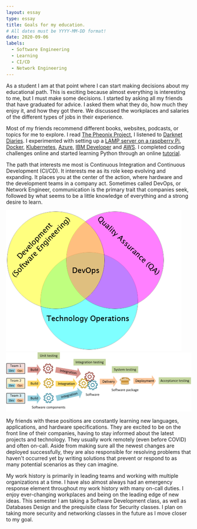```yaml
---
layout: essay
type: essay
title: Goals for my education.
# All dates must be YYYY-MM-DD format!
date: 2020-09-06
labels:
  - Software Engineering
  - Learning
  - CI/CD
  - Network Engineering
---
```



As a student I am at that point where I can start making decisions about my educational path.  This is exciting because almost everything is interesting to me, but I must make some decisions.  I started by asking all my friends that have graduated for advice.  I asked them what they do, how much they enjoy it, and how they got there.  We discussed the workplaces and salaries of the different types of jobs in their experience. 

Most of my friends recommend different books, websites, podcasts, or topics for me to explore.  I read [The Pheonix Project](https://www.oreilly.com/library/view/the-phoenix-project/9781457191350/), I listened to [Darknet Diaries](https://darknetdiaries.com/). I experimented with setting up a [LAMP server on a raspberry Pi](https://projects.raspberrypi.org/en/projects/lamp-web-server-with-wordpress), [Docker](https://docker-curriculum.com/), [Klubernetes](https://kubernetes.io/docs/tutorials/), [Azure](https://azure.microsoft.com/en-us/free/students/), [IBM Developer](https://developer.ibm.com/) and [AWS](https://aws.amazon.com/education/awseducate/). I completed coding challenges online and started learning Python through an online [tutorial](https://www.w3schools.com/python/). 

The path that interests me most is Continuous Integration and Continuous Development (CI/CD).  It interests me as its role keep evolving and expanding. It places you at the center of the action, where hardware and the development teams in a company act.  Sometimes called DevOps, or Network Engineer, communication is the primary trait that companies seek, followed by what seems to be a little knowledge of everything and a strong desire to learn. 

<div class="ui medium images">
  <img src="../images/Devops.png">
  <img src="../images/devOps2.png">
 </div>

My friends with these positions are constantly learning new languages, applications, and hardware specifications.  They are excited to be on the front line of their companies, having to stay informed about the latest projects and technology.  They usually work remotely (even before COVID) and often on-call.  Aside from making sure all the newest changes are deployed successfully, they are also responsible for resolving problems that haven't occurred yet by writing solutions that prevent or respond to as many potential scenarios as they can imagine. 

My work history is primarily in leading teams and working with multiple organizations at a time.  I have also almost always had an emergency response element throughout my work history with many on-call duties.  I enjoy ever-changing workplaces and being on the leading edge of new ideas.  This semester I am taking a Software Development class, as well as Databases Design and the prequisite class for Security classes.  I plan on taking more security and networking classes in the future as I move closer to my goal.
